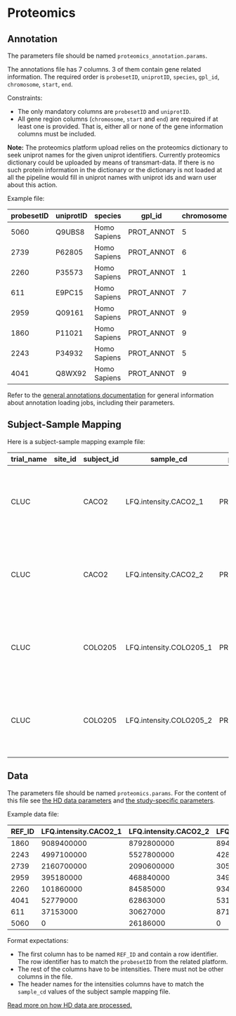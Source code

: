 Proteomics
==========

Annotation
----------

The parameters file should be named `proteomics_annotation.params`.

The annotations file has 7 columns.
3 of them contain gene related information.
The required order is `probesetID`, `uniprotID`,
`species`, `gpl_id`, `chromosome`, `start`, `end`.

Constraints:

- The only mandatory columns are `probesetID` and `uniprotID`.
- All gene region columns (`chromosome`, `start` and `end`) are required if at least one is provided. That is, either all or none of the gene information columns must be included.

**Note:** The proteomics platform upload relies on the proteomics dictionary to seek uniprot names for the given uniprot identifiers. Currently proteomics dictionary could be uploaded by means of transmart-data.
If there is no such protein information in the dictionary or the dictionary is not loaded at all the pipeline would fill in uniprot names with uniprot ids and warn user about this action.

Example file:

| probesetID | uniprotID | species      | gpl_id     | chromosome | start     | end       |
|------------|-----------|--------------|------------|------------|-----------|-----------|
| 5060       | Q9UBS8    | Homo Sapiens | PROT_ANNOT | 5          | 141348450 | 141369856 |
| 2739       | P62805    | Homo Sapiens | PROT_ANNOT | 6          | 26021906  | 26022278  |
| 2260       | P35573    | Homo Sapiens | PROT_ANNOT | 1          | 100316044 | 100389579 |
| 611        | E9PC15    | Homo Sapiens | PROT_ANNOT | 7          | 141251077 | 141354209 |
| 2959       | Q09161    | Homo Sapiens | PROT_ANNOT | 9          | 100395704 | 100436029 |
| 1860       | P11021    | Homo Sapiens | PROT_ANNOT | 9          | 127997126 | 128003666 |
| 2243       | P34932    | Homo Sapiens | PROT_ANNOT | 5          | 132387661 | 132440709 |
| 4041       | Q8WX92    | Homo Sapiens | PROT_ANNOT | 9          | 140149758 | 140168000 |


Refer to the [general annotations documentation](annotations.md) for general
information about annotation loading jobs, including their parameters.

Subject-Sample Mapping
----------------------

Here is a subject-sample mapping example file:

| trial_name | site_id | subject_id | sample_cd               | platform   | sample_type | tissue_type | time_point | cat_cd                                                                                                                   | src_cd |
|------------|---------|------------|-------------------------|------------|-------------|-------------|------------|--------------------------------------------------------------------------------------------------------------------------|--------|
| CLUC       |         | CACO2      | LFQ.intensity.CACO2_1   | PROT_ANNOT | LFQ-1       | Colon       | Week1      | Molecular profiling+High-throughput molecular profiling+Expression (protein)+LC-MS-MS+Protein level+SAMPLETYPE+MZ ratios | STD    |
| CLUC       |         | CACO2      | LFQ.intensity.CACO2_2   | PROT_ANNOT | LFQ-2       | Colon       | Week1      | Molecular profiling+High-throughput molecular profiling+Expression (protein)+LC-MS-MS+Protein level+SAMPLETYPE+MZ ratios | STD    |
| CLUC       |         | COLO205    | LFQ.intensity.COLO205_1 | PROT_ANNOT | LFQ-1       | Colon       | Week1      | Molecular profiling+High-throughput molecular profiling+Expression (protein)+LC-MS-MS+Protein level+SAMPLETYPE+MZ ratios | STD    |
| CLUC       |         | COLO205    | LFQ.intensity.COLO205_2 | PROT_ANNOT | LFQ-2       | Colon       | Week1      | Molecular profiling+High-throughput molecular profiling+Expression (protein)+LC-MS-MS+Protein level+SAMPLETYPE+MZ ratios | STD    |


Data
----

The parameters file should be named `proteomics.params`.
For the content of this file see [the HD data parameters](hd-params.md) and [the study-specific parameters](study-params.md).

Example data file:

| REF_ID | LFQ.intensity.CACO2_1 | LFQ.intensity.CACO2_2 | LFQ.intensity.COLO205_1 | LFQ.intensity.COLO205_2 |
|--------|-----------------------|-----------------------|-------------------------|-------------------------|
| 1860   | 9089400000            | 8792800000            | 8949100000              | 7252500000              |
| 2243   | 4997100000            | 5527800000            | 4280900000              | 4196200000              |
| 2739   | 2160700000            | 2090600000            | 30589000000             | 4188200000              |
| 2959   | 395180000             | 468840000             | 349410000               | 494790000               |
| 2260   | 101860000             | 84585000              | 93405000                | 101120000               |
| 4041   | 52779000              | 62863000              | 53180000                | 72288000                |
| 611    | 37153000              | 30627000              | 87144000                | 42039000                |
| 5060   | 0                     | 26186000              | 0                       | 0                       |

Format expectations:

- The first column has to be named `REF_ID` and contain a row identifier. The row identifier has to match the `probesetID` from the related platform.
- The rest of the columns have to be intensities. There must not be other columns in the file.
- The header names for the intensities columns have to match the `sample_cd` values of the subject sample mapping file.

[Read more on how HD data are processed.](hd-data-processing-details.md)

<!-- vim: tw=80 et ft=markdown spell:
-->
